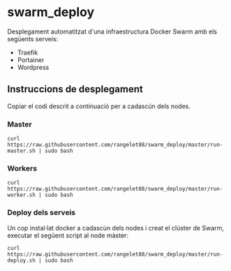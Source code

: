 # swarm_deploy

Desplegament automatitzat d'una infraestructura Docker Swarm amb els següents serveis:
  * Traefik
  * Portainer
  * Wordpress

## Instruccions de desplegament

Copiar el codi descrit a continuació per a cadascún dels nodes.

### Master

```
curl https://raw.githubusercontent.com/rangelet88/swarm_deploy/master/run-master.sh | sudo bash
```

### Workers

```
curl https://raw.githubusercontent.com/rangelet88/swarm_deploy/master/run-worker.sh | sudo bash
```

### Deploy dels serveis

Un cop instal·lat docker a cadascún dels nodes i creat el clúster de Swarm, executar el següent
script al node màster:

```
curl https://raw.githubusercontent.com/rangelet88/swarm_deploy/master/run-deploy.sh | sudo bash
```
